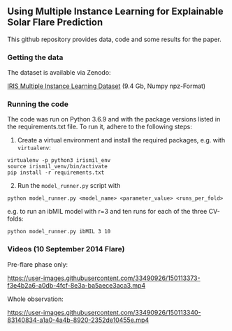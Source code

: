 ## Using Multiple Instance Learning for Explainable Solar Flare Prediction

This github repository provides data, code and some results for the paper.

### Getting the data

The dataset is available via Zenodo: 

[IRIS Multiple Instance Learning Dataset](https://zenodo.org/record/6370336) (9.4 Gb, Numpy npz-Format)

### Running the code

The code was run on Python 3.6.9 and with the package versions listed in the requirements.txt file.
To run it, adhere to the following steps:

1. Create a virtual environment and install the required packages, e.g. with `virtualenv`:

```
virtualenv -p python3 irismil_env
source irismil_venv/bin/activate
pip install -r requirements.txt
```

2. Run the `model_runner.py` script with 

```
python model_runner.py <model_name> <parameter_value> <runs_per_fold>
```

e.g. to run an ibMIL model with r=3 and ten runs for each of the three CV-folds:

```
python model_runner.py ibMIL 3 10
```

### Videos (10 September 2014 Flare)

Pre-flare phase only:

https://user-images.githubusercontent.com/33490926/150113373-f3e4b2a6-a0db-4fcf-8e3a-ba5aece3aca3.mp4

Whole observation:

https://user-images.githubusercontent.com/33490926/150113340-83140834-a1a0-4a4b-8920-2352de10455e.mp4

